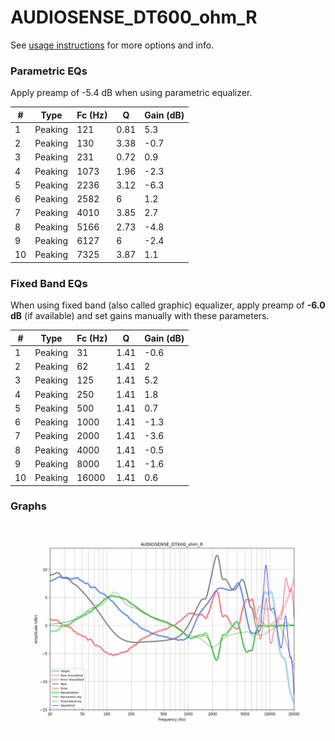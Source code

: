 # AUDIOSENSE_DT600_ohm_R
See [usage instructions](https://github.com/jaakkopasanen/AutoEq#usage) for more options and info.

### Parametric EQs
Apply preamp of -5.4 dB when using parametric equalizer.

|   # | Type    |   Fc (Hz) |    Q |   Gain (dB) |
|-----|---------|-----------|------|-------------|
|   1 | Peaking |       121 | 0.81 |         5.3 |
|   2 | Peaking |       130 | 3.38 |        -0.7 |
|   3 | Peaking |       231 | 0.72 |         0.9 |
|   4 | Peaking |      1073 | 1.96 |        -2.3 |
|   5 | Peaking |      2236 | 3.12 |        -6.3 |
|   6 | Peaking |      2582 | 6    |         1.2 |
|   7 | Peaking |      4010 | 3.85 |         2.7 |
|   8 | Peaking |      5166 | 2.73 |        -4.8 |
|   9 | Peaking |      6127 | 6    |        -2.4 |
|  10 | Peaking |      7325 | 3.87 |         1.1 |

### Fixed Band EQs
When using fixed band (also called graphic) equalizer, apply preamp of **-6.0 dB** (if available) and set gains manually with these parameters.

|   # | Type    |   Fc (Hz) |    Q |   Gain (dB) |
|-----|---------|-----------|------|-------------|
|   1 | Peaking |        31 | 1.41 |        -0.6 |
|   2 | Peaking |        62 | 1.41 |         2   |
|   3 | Peaking |       125 | 1.41 |         5.2 |
|   4 | Peaking |       250 | 1.41 |         1.8 |
|   5 | Peaking |       500 | 1.41 |         0.7 |
|   6 | Peaking |      1000 | 1.41 |        -1.3 |
|   7 | Peaking |      2000 | 1.41 |        -3.6 |
|   8 | Peaking |      4000 | 1.41 |        -0.5 |
|   9 | Peaking |      8000 | 1.41 |        -1.6 |
|  10 | Peaking |     16000 | 1.41 |         0.6 |

### Graphs
![](./AUDIOSENSE_DT600_ohm_R.png)
